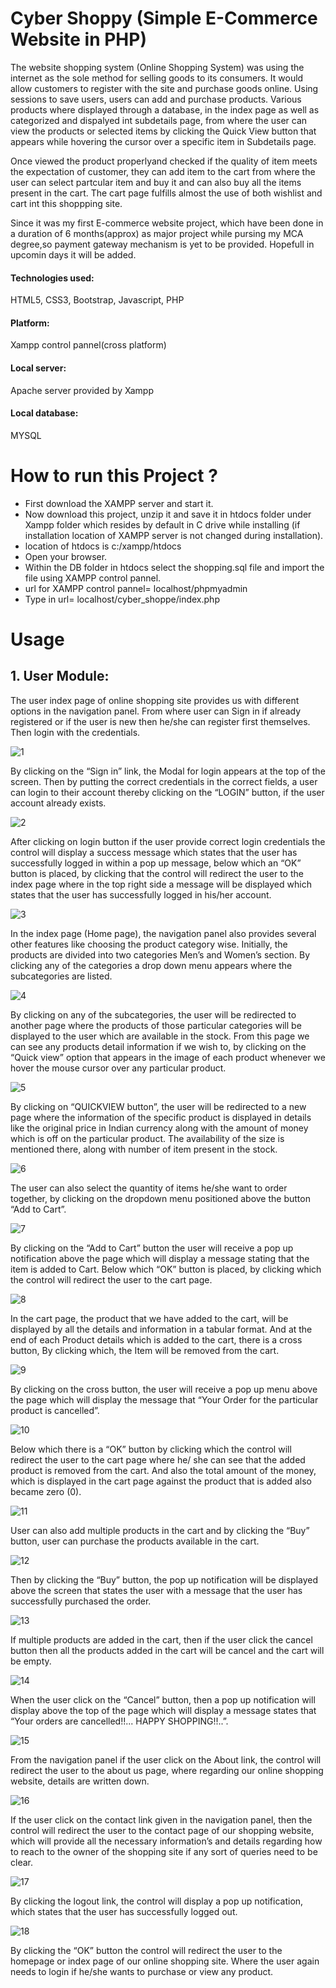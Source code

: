 # Cyber Shoppy (Simple E-Commerce Website in PHP)

The website shopping system (Online Shopping System) was using the internet as the sole method for selling goods to its consumers. It would allow customers to register with the site and purchase goods online. Using sessions to save users, users can add and purchase products. Various products where displayed through a database, in the index page as well as categorized and dispalyed int subdetails page, from where the user can view the products or selected items by clicking the Quick View button that appears while hovering the cursor over a specific item in Subdetails page.

Once viewed the product properlyand checked if the quality of item meets the expectation of customer, they can add item to the cart from where the user can select partcular item and buy it and can also buy all the items present in the cart. The cart page fulfills almost the use of both wishlist and cart int this shoppping site.

 Since it was my first E-commerce website project, which have been done in a duration of 6 months(approx) as major project while pursing my MCA degree,so payment gateway mechanism is yet to be provided. Hopefull in upcomin days it will be added.
 
 #### Technologies used: 
 HTML5, CSS3, Bootstrap, Javascript, PHP
 
 #### Platform: 
 Xampp control pannel(cross platform)
 
 #### Local server:
 Apache server provided by Xampp
 
 #### Local database:
 MYSQL
 
 
 # How to run this Project ?
 
  * First download the XAMPP server and start it.
  * Now download this project, unzip it and save it in htdocs folder under Xampp folder which resides by default in C drive while installing (if installation location of XAMPP server is not changed during installation).
  * location of htdocs is c:/xampp/htdocs
  * Open your browser.
  * Within the DB folder in htdocs select the shopping.sql file and import the file using XAMPP control pannel.
  * url for XAMPP control pannel= localhost/phpmyadmin
  * Type in url= localhost/cyber_shoppe/index.php
  
  
  # Usage
  
  ##  1. User Module:
  The user index page of online shopping site provides us with different options in the navigation panel. From where user can Sign in if already registered or if the user is new then he/she can register first themselves. Then login with the credentials.
  
  ![1](https://user-images.githubusercontent.com/48457036/69572562-65a07580-0fea-11ea-9571-f3320e901f72.jpg)

By clicking on the “Sign in” link, the Modal for login appears at the top of the screen. Then by putting the correct credentials in the correct fields, a user can login to their account thereby clicking on the “LOGIN” button, if the user account already exists.
  
  ![2](https://user-images.githubusercontent.com/48457036/69573027-5241da00-0feb-11ea-9f82-ce5b355be78f.jpg)

After clicking on login button if the user provide correct login credentials the control will display a success message which states that the user has successfully logged in within a pop up message, below which an “OK” button is placed, by clicking that the control will redirect the user to the index page where in the top right side a message will be displayed which states that the user has successfully logged in his/her account.

![3](https://user-images.githubusercontent.com/48457036/69577097-acdf3400-0ff3-11ea-9aa9-5e335b46448b.png)

In the index page (Home page), the navigation panel also provides several other features like choosing the product category wise. Initially, the products are divided into two categories Men’s and Women’s section. By clicking any of the categories a drop down menu appears where the subcategories are listed. 

![4](https://user-images.githubusercontent.com/48457036/69577210-ef087580-0ff3-11ea-98f4-1605ea7a5236.png)

By clicking on any of the subcategories, the user will be redirected to another page where the products of those particular categories will be displayed to the user which are available in the stock. From this page we can see any products detail information if we wish to, by clicking on the “Quick view” option that appears in the image of each product whenever we hover the mouse cursor over any particular product.

![5](https://user-images.githubusercontent.com/48457036/69577313-1c552380-0ff4-11ea-9f4a-efece6ff7114.png)

By clicking on “QUICKVIEW button”, the user will be redirected to a new page where the information of the specific product is displayed in details like the original price in Indian currency along with the amount of money which is off on the particular product. The availability of the size is mentioned there, along with number of item present in the stock.

![6](https://user-images.githubusercontent.com/48457036/69577383-3bec4c00-0ff4-11ea-809a-360d2fc66027.png)

The user can also select the quantity of items he/she want to order together, by clicking on the dropdown menu positioned above the button “Add to Cart”.

![7](https://user-images.githubusercontent.com/48457036/69577623-bae18480-0ff4-11ea-9b86-0d64780d7eda.png)

By clicking on the “Add to Cart” button the user will receive a pop up notification above the page which will display a message stating that the item is added to Cart. Below which “OK” button is placed, by clicking which the control will redirect the user to the cart page.

![8](https://user-images.githubusercontent.com/48457036/69577666-dd739d80-0ff4-11ea-89b3-5f6976631df2.png)

In the cart page, the product that we have added to the cart, will be displayed by all the details and information in a tabular format. And at the end of each Product details which is added to the cart, there is a cross button, By clicking which, the Item will be removed from the cart.

![9](https://user-images.githubusercontent.com/48457036/69577716-f8461200-0ff4-11ea-9373-e1af7bcbc1c2.png)

By clicking on the cross button, the user will receive a pop up menu above the page which will display the message that “Your Order for the particular product is cancelled”.

![10](https://user-images.githubusercontent.com/48457036/69577757-13188680-0ff5-11ea-93a7-a773e52b6455.png)

Below which there is a “OK” button by clicking which the control will redirect the user to the cart page where he/ she can see that the added product is removed from the cart. And also the total amount of the money, which is displayed in the cart page against the product that is added also became zero (0).

![11](https://user-images.githubusercontent.com/48457036/69577800-2fb4be80-0ff5-11ea-8c72-61ecd9b1ae59.png)

User can also add multiple products in the cart and by clicking the “Buy” button, user can purchase the products available in the cart.

![12](https://user-images.githubusercontent.com/48457036/69577866-4eb35080-0ff5-11ea-852d-91013ce1f0c8.png)

Then by clicking the “Buy” button, the pop up notification will be displayed above the screen that states the user with a message that the user has successfully purchased the order.

![13](https://user-images.githubusercontent.com/48457036/69577925-6be81f00-0ff5-11ea-8f4d-7d9adac4187f.png)

If multiple products are added in the cart, then if the user click the cancel button then all the products added in the cart will be cancel and the cart will be empty. 

![14](https://user-images.githubusercontent.com/48457036/69577981-8b7f4780-0ff5-11ea-8617-2d4fc9922256.png)

When the user click on the “Cancel” button, then a pop up notification will display above the top of the page which will display a message states that “Your orders are cancelled!!... HAPPY SHOPPING!!..”.

![15](https://user-images.githubusercontent.com/48457036/69578055-a9e54300-0ff5-11ea-8cfb-a46da44c1bf7.png)

From the navigation panel if the user click on the About link, the control will redirect the user to the about us page, where regarding our online shopping website, details are written down.

![16](https://user-images.githubusercontent.com/48457036/69578099-c3868a80-0ff5-11ea-82af-b6b3afb05a0c.png)

If the user click on the contact link given in the navigation panel, then the control will redirect the user to the contact page of our shopping website, which will provide all the necessary information’s and details regarding how to reach to the owner of the shopping site if any sort of queries need to be clear.

![17](https://user-images.githubusercontent.com/48457036/69578146-def19580-0ff5-11ea-82c7-a7ef6b081a20.png)

By clicking the logout link, the control will display a pop up notification, which states that the user has successfully logged out.

![18](https://user-images.githubusercontent.com/48457036/69578181-f92b7380-0ff5-11ea-8ec1-efaf6c27e86c.png)

By clicking the “OK” button the control will redirect the user to the homepage or index page of our online shopping site. Where the user again needs to login if he/she wants to purchase or view any product.




